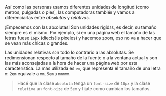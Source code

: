 Así como las personas usamos diferentes unidades de longitud (como metros, pulgadas o pies), las computadoras también y vamos a diferenciarlas entre _absolutas_ y _relativas_.

¡Empecemos con las absolutas! Son unidades rígidas, es decir, su tamaño siempre es el mismo. Por ejemplo, si en una página web el tamaño de las letras fuese `16px` (dieciséis pixeles) y hacemos zoom, eso no va a hacer que se vean más chicas o grandes.

Las unidades relativas son todo lo contrario a las absolutas. Se redimensionan respecto al tamaño de la fuente o a la ventana actual y son las más aconsejadas a la hora de hacer una página web por esta característica. La más utilizada es `em`, que representa el tamaño de una letra `m`: `2em` equivale a `mm`, `5em` a `mmmmm`. 

> Hacé que la clase `absoluta` tenga un `font-size` de `10px` y la clase `relativa` un `font-size` de `5em` y fijate como cambian los tamaños.
